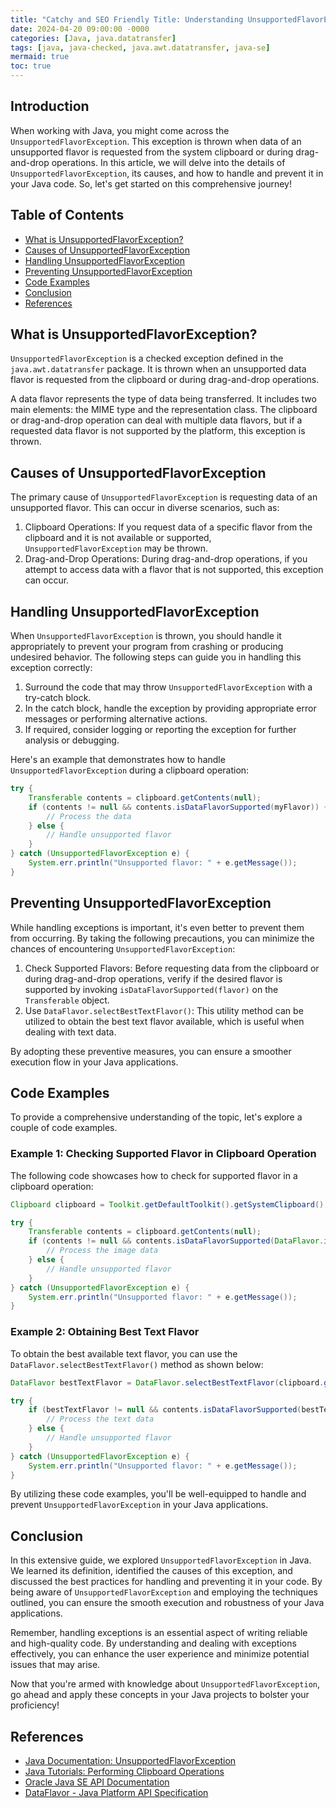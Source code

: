 ```yaml
---
title: "Catchy and SEO Friendly Title: Understanding UnsupportedFlavorException in Java - A Comprehensive Guide"
date: 2024-04-20 09:00:00 -0000
categories: [Java, java.datatransfer]
tags: [java, java-checked, java.awt.datatransfer, java-se]
mermaid: true
toc: true
---
```



## Introduction

When working with Java, you might come across the `UnsupportedFlavorException`. This exception is thrown when data of an unsupported flavor is requested from the system clipboard or during drag-and-drop operations. In this article, we will delve into the details of `UnsupportedFlavorException`, its causes, and how to handle and prevent it in your Java code. So, let's get started on this comprehensive journey!

## Table of Contents

- [What is UnsupportedFlavorException?](#what-is-unsupportedflavorexception)
- [Causes of UnsupportedFlavorException](#causes-of-unsupportedflavorexception)
- [Handling UnsupportedFlavorException](#handling-unsupportedflavorexception)
- [Preventing UnsupportedFlavorException](#preventing-unsupportedflavorexception)
- [Code Examples](#code-examples)
- [Conclusion](#conclusion)
- [References](#references)

## What is UnsupportedFlavorException?

`UnsupportedFlavorException` is a checked exception defined in the `java.awt.datatransfer` package. It is thrown when an unsupported data flavor is requested from the clipboard or during drag-and-drop operations.

A data flavor represents the type of data being transferred. It includes two main elements: the MIME type and the representation class. The clipboard or drag-and-drop operation can deal with multiple data flavors, but if a requested data flavor is not supported by the platform, this exception is thrown.

## Causes of UnsupportedFlavorException

The primary cause of `UnsupportedFlavorException` is requesting data of an unsupported flavor. This can occur in diverse scenarios, such as:

1. Clipboard Operations: If you request data of a specific flavor from the clipboard and it is not available or supported, `UnsupportedFlavorException` may be thrown.
2. Drag-and-Drop Operations: During drag-and-drop operations, if you attempt to access data with a flavor that is not supported, this exception can occur.

## Handling UnsupportedFlavorException

When `UnsupportedFlavorException` is thrown, you should handle it appropriately to prevent your program from crashing or producing undesired behavior. The following steps can guide you in handling this exception correctly:

1. Surround the code that may throw `UnsupportedFlavorException` with a try-catch block.
2. In the catch block, handle the exception by providing appropriate error messages or performing alternative actions.
3. If required, consider logging or reporting the exception for further analysis or debugging.

Here's an example that demonstrates how to handle `UnsupportedFlavorException` during a clipboard operation:

```java
try {
    Transferable contents = clipboard.getContents(null);
    if (contents != null && contents.isDataFlavorSupported(myFlavor)) {
        // Process the data
    } else {
        // Handle unsupported flavor
    }
} catch (UnsupportedFlavorException e) {
    System.err.println("Unsupported flavor: " + e.getMessage());
}
```

## Preventing UnsupportedFlavorException

While handling exceptions is important, it's even better to prevent them from occurring. By taking the following precautions, you can minimize the chances of encountering `UnsupportedFlavorException`:

1. Check Supported Flavors: Before requesting data from the clipboard or during drag-and-drop operations, verify if the desired flavor is supported by invoking `isDataFlavorSupported(flavor)` on the `Transferable` object.
2. Use `DataFlavor.selectBestTextFlavor()`: This utility method can be utilized to obtain the best text flavor available, which is useful when dealing with text data.

By adopting these preventive measures, you can ensure a smoother execution flow in your Java applications.

## Code Examples

To provide a comprehensive understanding of the topic, let's explore a couple of code examples.

### Example 1: Checking Supported Flavor in Clipboard Operation

The following code showcases how to check for supported flavor in a clipboard operation:

```java
Clipboard clipboard = Toolkit.getDefaultToolkit().getSystemClipboard();

try {
    Transferable contents = clipboard.getContents(null);
    if (contents != null && contents.isDataFlavorSupported(DataFlavor.imageFlavor)) {
        // Process the image data
    } else {
        // Handle unsupported flavor
    }
} catch (UnsupportedFlavorException e) {
    System.err.println("Unsupported flavor: " + e.getMessage());
}
```

### Example 2: Obtaining Best Text Flavor

To obtain the best available text flavor, you can use the `DataFlavor.selectBestTextFlavor()` method as shown below:

```java
DataFlavor bestTextFlavor = DataFlavor.selectBestTextFlavor(clipboard.getAvailableDataFlavors());

try {
    if (bestTextFlavor != null && contents.isDataFlavorSupported(bestTextFlavor)) {
        // Process the text data
    } else {
        // Handle unsupported flavor
    }
} catch (UnsupportedFlavorException e) {
    System.err.println("Unsupported flavor: " + e.getMessage());
}
```

By utilizing these code examples, you'll be well-equipped to handle and prevent `UnsupportedFlavorException` in your Java applications.

## Conclusion

In this extensive guide, we explored `UnsupportedFlavorException` in Java. We learned its definition, identified the causes of this exception, and discussed the best practices for handling and preventing it in your code. By being aware of `UnsupportedFlavorException` and employing the techniques outlined, you can ensure the smooth execution and robustness of your Java applications.

Remember, handling exceptions is an essential aspect of writing reliable and high-quality code. By understanding and dealing with exceptions effectively, you can enhance the user experience and minimize potential issues that may arise.

Now that you're armed with knowledge about `UnsupportedFlavorException`, go ahead and apply these concepts in your Java projects to bolster your proficiency!

## References

- [Java Documentation: UnsupportedFlavorException](https://docs.oracle.com/javase/10/docs/api/java/awt/datatransfer/UnsupportedFlavorException.html)
- [Java Tutorials: Performing Clipboard Operations](https://docs.oracle.com/javase/tutorial/uiswing/dnd/dataflavor.html)
- [Oracle Java SE API Documentation](https://docs.oracle.com/en/java/javase/index.html)
- [DataFlavor - Java Platform API Specification](https://docs.oracle.com/en/java/javase/15/docs/api/java.desktop/java/awt/datatransfer/DataFlavor.html)